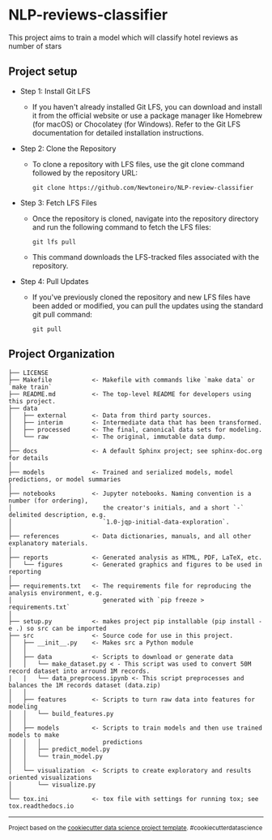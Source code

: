 # NLP-reviews-classifier

This project aims to train a model which will classify hotel reviews as number of stars

## Project setup

- Step 1: Install Git LFS

  - If you haven't already installed Git LFS, you can download and install it from the official website or use a package manager like Homebrew (for macOS) or Chocolatey (for Windows). Refer to the Git LFS documentation for detailed installation instructions.

- Step 2: Clone the Repository

  - To clone a repository with LFS files, use the git clone command followed by the repository URL:

    `git clone https://github.com/Newtoneiro/NLP-review-classifier`

- Step 3: Fetch LFS Files

  - Once the repository is cloned, navigate into the repository directory and run the following command to fetch the LFS files:

    `git lfs pull`

  - This command downloads the LFS-tracked files associated with the repository.

- Step 4: Pull Updates

  - If you've previously cloned the repository and new LFS files have been added or modified, you can pull the updates using the standard git pull command:

    `git pull`

## Project Organization

    ├── LICENSE
    ├── Makefile           <- Makefile with commands like `make data` or `make train`
    ├── README.md          <- The top-level README for developers using this project.
    ├── data
    │   ├── external       <- Data from third party sources.
    │   ├── interim        <- Intermediate data that has been transformed.
    │   ├── processed      <- The final, canonical data sets for modeling.
    │   └── raw            <- The original, immutable data dump.
    │
    ├── docs               <- A default Sphinx project; see sphinx-doc.org for details
    │
    ├── models             <- Trained and serialized models, model predictions, or model summaries
    │
    ├── notebooks          <- Jupyter notebooks. Naming convention is a number (for ordering),
    │                         the creator's initials, and a short `-` delimited description, e.g.
    │                         `1.0-jqp-initial-data-exploration`.
    │
    ├── references         <- Data dictionaries, manuals, and all other explanatory materials.
    │
    ├── reports            <- Generated analysis as HTML, PDF, LaTeX, etc.
    │   └── figures        <- Generated graphics and figures to be used in reporting
    │
    ├── requirements.txt   <- The requirements file for reproducing the analysis environment, e.g.
    │                         generated with `pip freeze > requirements.txt`
    │
    ├── setup.py           <- makes project pip installable (pip install -e .) so src can be imported
    ├── src                <- Source code for use in this project.
    │   ├── __init__.py    <- Makes src a Python module
    │   │
    │   ├── data           <- Scripts to download or generate data
    │   │   └── make_dataset.py < - This script was used to convert 50M record dataset into arround 1M records.
    |   |   └── data_preprocess.ipynb <- This script preprocesses and balances the 1M records dataset (data.zip)
    │   │
    │   ├── features       <- Scripts to turn raw data into features for modeling
    │   │   └── build_features.py
    │   │
    │   ├── models         <- Scripts to train models and then use trained models to make
    │   │   │                 predictions
    │   │   ├── predict_model.py
    │   │   └── train_model.py
    │   │
    │   └── visualization  <- Scripts to create exploratory and results oriented visualizations
    │       └── visualize.py
    │
    └── tox.ini            <- tox file with settings for running tox; see tox.readthedocs.io

---

<p><small>Project based on the <a target="_blank" href="https://drivendata.github.io/cookiecutter-data-science/">cookiecutter data science project template</a>. #cookiecutterdatascience</small></p>
